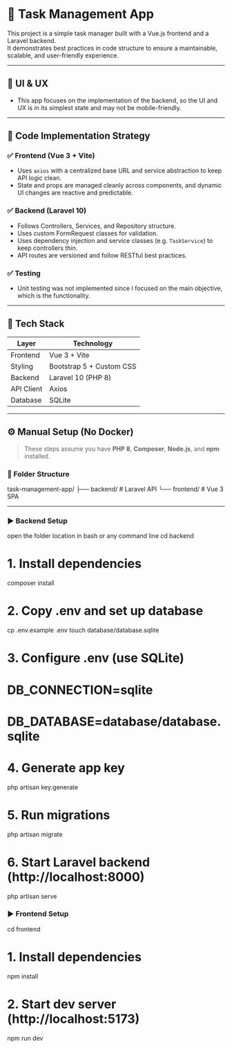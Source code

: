 # 📝 Task Management App

This project is a simple task manager built with a Vue.js frontend and a Laravel backend.  
It demonstrates best practices in code structure to ensure a maintainable, scalable, and user-friendly experience.

---

## 🎨 UI & UX

- This app focuses on the implementation of the backend, so the UI and UX is in its simplest state and may not be mobile-friendly.

---

## 🧠 Code Implementation Strategy

### ✅ Frontend (Vue 3 + Vite)
- Uses `axios` with a centralized base URL and service abstraction to keep API logic clean.
- State and props are managed cleanly across components, and dynamic UI changes are reactive and predictable.

### ✅ Backend (Laravel 10)
- Follows Controllers, Services, and Repository structure.
- Uses custom FormRequest classes for validation.
- Uses dependency injection and service classes (e.g. `TaskService`) to keep controllers thin.
- API routes are versioned and follow RESTful best practices.

### ✅ Testing
- Unit testing was not implemented since I focused on the main objective, which is the functionality.

---

## 🔗 Tech Stack

| Layer     | Technology             |
|-----------|------------------------|
| Frontend  | Vue 3 + Vite           |
| Styling   | Bootstrap 5 + Custom CSS |
| Backend   | Laravel 10 (PHP 8)     |
| API Client| Axios                  |
| Database  | SQLite                 |

---

## ⚙️ Manual Setup (No Docker)

> These steps assume you have **PHP 8**, **Composer**, **Node.js**, and **npm** installed.

### 📁 Folder Structure

task-management-app/
├── backend/ # Laravel API
└── frontend/ # Vue 3 SPA

---

### ▶️ Backend Setup

open the folder location in bash or any command line
cd backend

# 1. Install dependencies
composer install

# 2. Copy .env and set up database
cp .env.example .env
touch database/database.sqlite

# 3. Configure .env (use SQLite)
# DB_CONNECTION=sqlite
# DB_DATABASE=database/database.sqlite

# 4. Generate app key
php artisan key:generate

# 5. Run migrations
php artisan migrate

# 6. Start Laravel backend (http://localhost:8000)
php artisan serve

### ▶️ Frontend Setup

cd frontend

# 1. Install dependencies
npm install

# 2. Start dev server (http://localhost:5173)
npm run dev
